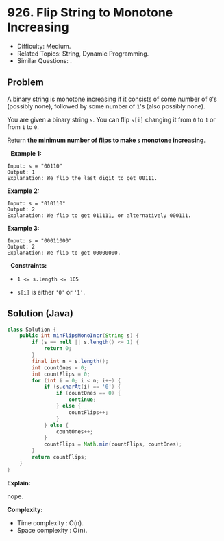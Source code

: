 # 926. Flip String to Monotone Increasing

- Difficulty: Medium.
- Related Topics: String, Dynamic Programming.
- Similar Questions: .

## Problem

A binary string is monotone increasing if it consists of some number of ```0```'s (possibly none), followed by some number of ```1```'s (also possibly none).

You are given a binary string ```s```. You can flip ```s[i]``` changing it from ```0``` to ```1``` or from ```1``` to ```0```.

Return **the minimum number of flips to make **```s```** monotone increasing**.

 
**Example 1:**

```
Input: s = "00110"
Output: 1
Explanation: We flip the last digit to get 00111.
```

**Example 2:**

```
Input: s = "010110"
Output: 2
Explanation: We flip to get 011111, or alternatively 000111.
```

**Example 3:**

```
Input: s = "00011000"
Output: 2
Explanation: We flip to get 00000000.
```

 
**Constraints:**


	
- ```1 <= s.length <= 105```
	
- ```s[i]``` is either ```'0'``` or ```'1'```.



## Solution (Java)

```java
class Solution {
    public int minFlipsMonoIncr(String s) {
        if (s == null || s.length() <= 1) {
            return 0;
        }
        final int n = s.length();
        int countOnes = 0;
        int countFlips = 0;
        for (int i = 0; i < n; i++) {
            if (s.charAt(i) == '0') {
                if (countOnes == 0) {
                    continue;
                } else {
                    countFlips++;
                }
            } else {
                countOnes++;
            }
            countFlips = Math.min(countFlips, countOnes);
        }
        return countFlips;
    }
}
```

**Explain:**

nope.

**Complexity:**

* Time complexity : O(n).
* Space complexity : O(n).
